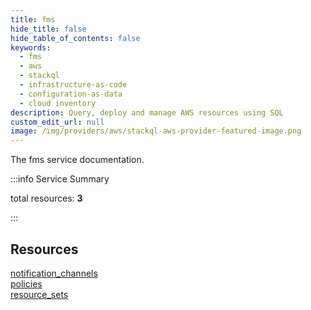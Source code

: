 ```yaml
---
title: fms
hide_title: false
hide_table_of_contents: false
keywords:
  - fms
  - aws
  - stackql
  - infrastructure-as-code
  - configuration-as-data
  - cloud inventory
description: Query, deploy and manage AWS resources using SQL
custom_edit_url: null
image: /img/providers/aws/stackql-aws-provider-featured-image.png
---
```


The fms service documentation.

:::info Service Summary

<div class="row">
<div class="providerDocColumn">
<span>total resources:&nbsp;<b>3</b></span><br />
</div>
</div>

:::

## Resources
<div class="row">
<div class="providerDocColumn">
<a href="/providers/aws/fms/notification_channels/">notification_channels</a><br />
<a href="/providers/aws/fms/policies/">policies</a>
</div>
<div class="providerDocColumn">
<a href="/providers/aws/fms/resource_sets/">resource_sets</a>
</div>
</div>